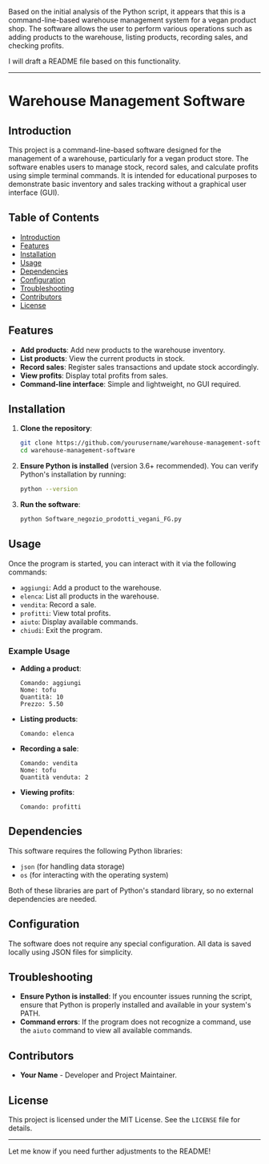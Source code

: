 Based on the initial analysis of the Python script, it appears that this is a command-line-based warehouse management system for a vegan product shop. The software allows the user to perform various operations such as adding products to the warehouse, listing products, recording sales, and checking profits.

I will draft a README file based on this functionality.

---

# Warehouse Management Software

## Introduction

This project is a command-line-based software designed for the management of a warehouse, particularly for a vegan product store. The software enables users to manage stock, record sales, and calculate profits using simple terminal commands. It is intended for educational purposes to demonstrate basic inventory and sales tracking without a graphical user interface (GUI).

## Table of Contents

- [Introduction](#introduction)
- [Features](#features)
- [Installation](#installation)
- [Usage](#usage)
- [Dependencies](#dependencies)
- [Configuration](#configuration)
- [Troubleshooting](#troubleshooting)
- [Contributors](#contributors)
- [License](#license)

## Features

- **Add products**: Add new products to the warehouse inventory.
- **List products**: View the current products in stock.
- **Record sales**: Register sales transactions and update stock accordingly.
- **View profits**: Display total profits from sales.
- **Command-line interface**: Simple and lightweight, no GUI required.

## Installation

1. **Clone the repository**:
    ```bash
    git clone https://github.com/yourusername/warehouse-management-software.git
    cd warehouse-management-software
    ```

2. **Ensure Python is installed** (version 3.6+ recommended). You can verify Python's installation by running:
    ```bash
    python --version
    ```

3. **Run the software**:
    ```bash
    python Software_negozio_prodotti_vegani_FG.py
    ```

## Usage

Once the program is started, you can interact with it via the following commands:

- `aggiungi`: Add a product to the warehouse.
- `elenca`: List all products in the warehouse.
- `vendita`: Record a sale.
- `profitti`: View total profits.
- `aiuto`: Display available commands.
- `chiudi`: Exit the program.

### Example Usage

- **Adding a product**:
    ```
    Comando: aggiungi
    Nome: tofu
    Quantità: 10
    Prezzo: 5.50
    ```

- **Listing products**:
    ```
    Comando: elenca
    ```

- **Recording a sale**:
    ```
    Comando: vendita
    Nome: tofu
    Quantità venduta: 2
    ```

- **Viewing profits**:
    ```
    Comando: profitti
    ```

## Dependencies

This software requires the following Python libraries:
- `json` (for handling data storage)
- `os` (for interacting with the operating system)

Both of these libraries are part of Python's standard library, so no external dependencies are needed.

## Configuration

The software does not require any special configuration. All data is saved locally using JSON files for simplicity.

## Troubleshooting

- **Ensure Python is installed**: If you encounter issues running the script, ensure that Python is properly installed and available in your system's PATH.
- **Command errors**: If the program does not recognize a command, use the `aiuto` command to view all available commands.

## Contributors

- **Your Name** - Developer and Project Maintainer.

## License

This project is licensed under the MIT License. See the `LICENSE` file for details.

---

Let me know if you need further adjustments to the README!
